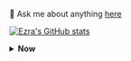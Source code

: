 💬 Ask me about anything [here](https://github.com/ezraarisi/issues)

[![Ezra's GitHub stats](https://github-readme-stats.vercel.app/api?username=ezrakaba1&show_icons=true&theme=radical)](https://github.com/anuraghazra/github-readme-stats)

<details>
    <summary><b> Now </b></summary><br/>
    
    Currently I'm into edtech and the way humans interact with AI.
    
</details>

